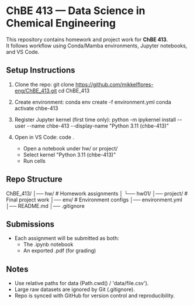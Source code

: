 # ChBE 413 — Data Science in Chemical Engineering

This repository contains homework and project work for **ChBE 413**.  
It follows workflow using Conda/Mamba environments, Jupyter notebooks, and VS Code.

## Setup Instructions

1. Clone the repo:
   git clone https://github.com/mikkelflores-eng/ChBE_413.git
   cd ChBE_413

2. Create environment:
   conda env create -f environment.yml
   conda activate chbe-413

3. Register Jupyter kernel (first time only):
   python -m ipykernel install --user --name chbe-413 --display-name "Python 3.11 (chbe-413)"

4. Open in VS Code:
   code .
   - Open a notebook under hw/ or project/
   - Select kernel "Python 3.11 (chbe-413)"
   - Run cells

## Repo Structure
ChBE_413/
│── hw/           # Homework assignments
│   └── hw01/
│── project/      # Final project work
│── env/          # Environment configs
│── environment.yml
│── README.md
│── .gitignore

## Submissions
- Each assignment will be submitted as both:
  - The .ipynb notebook
  - An exported .pdf (for grading)

## Notes
- Use relative paths for data (Path.cwd() / 'data/file.csv').
- Large raw datasets are ignored by Git (.gitignore).
- Repo is synced with GitHub for version control and reproducibility.

